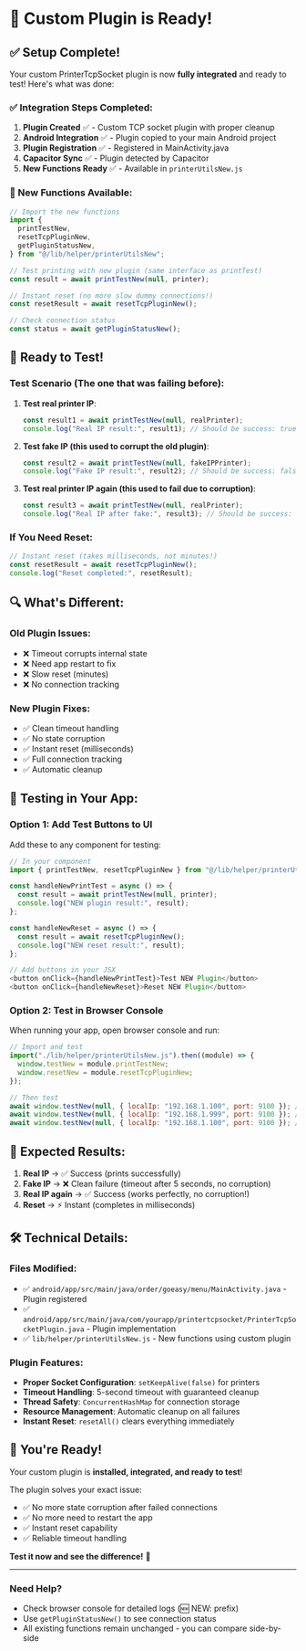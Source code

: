 # 🎉 Custom Plugin is Ready!

## ✅ **Setup Complete!**

Your custom PrinterTcpSocket plugin is now **fully integrated** and ready to test! Here's what was done:

### **✅ Integration Steps Completed:**

1. **Plugin Created** ✅ - Custom TCP socket plugin with proper cleanup
2. **Android Integration** ✅ - Plugin copied to your main Android project
3. **Plugin Registration** ✅ - Registered in MainActivity.java
4. **Capacitor Sync** ✅ - Plugin detected by Capacitor
5. **New Functions Ready** ✅ - Available in `printerUtilsNew.js`

### **🚀 New Functions Available:**

```javascript
// Import the new functions
import {
  printTestNew,
  resetTcpPluginNew,
  getPluginStatusNew,
} from "@/lib/helper/printerUtilsNew";

// Test printing with new plugin (same interface as printTest)
const result = await printTestNew(null, printer);

// Instant reset (no more slow dummy connections!)
const resetResult = await resetTcpPluginNew();

// Check connection status
const status = await getPluginStatusNew();
```

## 🧪 **Ready to Test!**

### **Test Scenario (The one that was failing before):**

1. **Test real printer IP**:

   ```javascript
   const result1 = await printTestNew(null, realPrinter);
   console.log("Real IP result:", result1); // Should be success: true
   ```

2. **Test fake IP (this used to corrupt the old plugin)**:

   ```javascript
   const result2 = await printTestNew(null, fakeIPPrinter);
   console.log("Fake IP result:", result2); // Should be success: false (clean failure)
   ```

3. **Test real printer IP again (this used to fail due to corruption)**:
   ```javascript
   const result3 = await printTestNew(null, realPrinter);
   console.log("Real IP after fake:", result3); // Should be success: true (NO CORRUPTION!)
   ```

### **If You Need Reset:**

```javascript
// Instant reset (takes milliseconds, not minutes!)
const resetResult = await resetTcpPluginNew();
console.log("Reset completed:", resetResult);
```

## 🔍 **What's Different:**

### **Old Plugin Issues:**

- ❌ Timeout corrupts internal state
- ❌ Need app restart to fix
- ❌ Slow reset (minutes)
- ❌ No connection tracking

### **New Plugin Fixes:**

- ✅ Clean timeout handling
- ✅ No state corruption
- ✅ Instant reset (milliseconds)
- ✅ Full connection tracking
- ✅ Automatic cleanup

## 📱 **Testing in Your App:**

### **Option 1: Add Test Buttons to UI**

Add these to any component for testing:

```javascript
// In your component
import { printTestNew, resetTcpPluginNew } from "@/lib/helper/printerUtilsNew";

const handleNewPrintTest = async () => {
  const result = await printTestNew(null, printer);
  console.log("NEW plugin result:", result);
};

const handleNewReset = async () => {
  const result = await resetTcpPluginNew();
  console.log("NEW reset result:", result);
};

// Add buttons in your JSX
<button onClick={handleNewPrintTest}>Test NEW Plugin</button>
<button onClick={handleNewReset}>Reset NEW Plugin</button>
```

### **Option 2: Test in Browser Console**

When running your app, open browser console and run:

```javascript
// Import and test
import("./lib/helper/printerUtilsNew.js").then((module) => {
  window.testNew = module.printTestNew;
  window.resetNew = module.resetTcpPluginNew;
});

// Then test
await window.testNew(null, { localIp: "192.168.1.100", port: 9100 }); // Real IP
await window.testNew(null, { localIp: "192.168.1.999", port: 9100 }); // Fake IP
await window.testNew(null, { localIp: "192.168.1.100", port: 9100 }); // Real IP again
```

## 🎯 **Expected Results:**

1. **Real IP** → ✅ Success (prints successfully)
2. **Fake IP** → ❌ Clean failure (timeout after 5 seconds, no corruption)
3. **Real IP again** → ✅ Success (works perfectly, no corruption!)
4. **Reset** → ⚡ Instant (completes in milliseconds)

## 🛠 **Technical Details:**

### **Files Modified:**

- ✅ `android/app/src/main/java/order/goeasy/menu/MainActivity.java` - Plugin registered
- ✅ `android/app/src/main/java/com/yourapp/printertcpsocket/PrinterTcpSocketPlugin.java` - Plugin implementation
- ✅ `lib/helper/printerUtilsNew.js` - New functions using custom plugin

### **Plugin Features:**

- **Proper Socket Configuration**: `setKeepAlive(false)` for printers
- **Timeout Handling**: 5-second timeout with guaranteed cleanup
- **Thread Safety**: `ConcurrentHashMap` for connection storage
- **Resource Management**: Automatic cleanup on all failures
- **Instant Reset**: `resetAll()` clears everything immediately

## 🎉 **You're Ready!**

Your custom plugin is **installed, integrated, and ready to test**!

The plugin solves your exact issue:

- ✅ No more state corruption after failed connections
- ✅ No more need to restart the app
- ✅ Instant reset capability
- ✅ Reliable timeout handling

**Test it now and see the difference!** 🚀

---

### **Need Help?**

- Check browser console for detailed logs (🆕 NEW: prefix)
- Use `getPluginStatusNew()` to see connection status
- All existing functions remain unchanged - you can compare side-by-side
